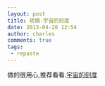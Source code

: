 ```yaml
---
layout: post
title: 转摘-宇宙的刻度
date: 2013-04-28 12:54
author: charles
comments: true
tags:
 - repaste
---
```


做的很用心,推荐看看.[宇宙的刻度](http://www.chengchao.name/play/Scale2.swf)
